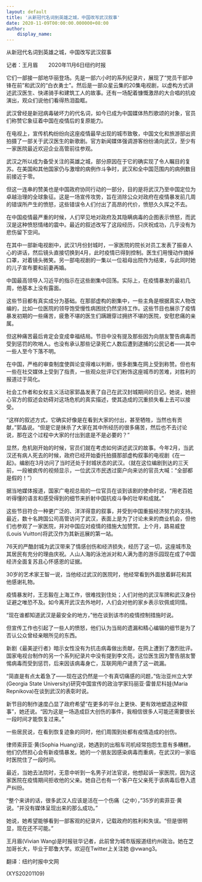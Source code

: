 ```yaml
---
layout: default
title: '从新冠代名词到英雄之城，中国改写武汉叙事'
date: 2020-11-09T00:00:00.000000+08:00
author:
    display_name: 
---
```


从新冠代名词到英雄之城，中国改写武汉叙事

记者：王月眉　　2020年11月6日纽约时报

它们一部接一部地华丽登场。先是一部六小时的系列纪录片，展现了“党员干部冲锋在前”和武汉的“白衣勇士”。然后是一部众星云集的20集电视剧，以虚构方式讲述武汉医生、快递骑手和建筑工人的故事。还有一场配着慷慨激昂的大合唱的抗疫演出，观众们说他们看得热泪盈眶。

武汉曾经是新冠病毒破坏力的代名词，如今已成为中国媒体热烈歌颂的对象，官员们称赞它象征着中国在疫情后的复原能力。

在电视上，宣传机构纷纷向这座疫情最早出现的城市致敬，中国文化和旅游部出资拍摄了一部关于武汉医生的新歌剧。官方新闻媒体强调游客纷纷涌向武汉，至少有一家医院最近欢迎企业高管前往参观。

武汉之所以成为备受关注的英雄之城，部分原因在于它的确实现了令人瞩目的复苏。在美国和其他国家仍与激增的病例作斗争时，武汉和全中国范围内的病例数目前接近于零。

但这一连串的赞美也是中国政府协同行动的一部分，目的是将武汉乃至中国定位为卓越治理的全球象征。这是一场宣传攻势，旨在消除公众对政府在疫情暴发前几周的错误所产生的愤怒，这些错误令人们付出了高昂的代价，愤怒久久挥之不去。

在中国疫情最严重的时候，人们罕见地对政府及其隐瞒病毒的企图表示愤怒，而武汉是这种愤怒情绪的震中。最近的叙述改写了这段经历，只庆祝成功，几乎没有为悲伤留下空间。

在其中一部新电视剧中，武汉1月份封城时，一家医院的院长对员工发表了振奋人心的讲话，然后镜头直接切换到4月，此时疫情已得到控制。医生们用慢动作摘掉口罩，对着镜头微笑。另一部电视剧的一集以一位祖母出院作为结束，与此同时她的儿子宣布要和前妻再婚。

中国最高领导人习近平的指示在这些剧集中回荡。实际上，在疫情暴发的最初几周，他基本上没有露面。

这些节目都有真实成分为基础。在那部虚构的剧集中，一些主角是根据真实人物改编的，比如一位医院的领导饱受慢性病困扰仍然坚持工作。这些节目也展示了疫情暴发初期的一些痛苦，疲惫不堪的医生们蹒跚穿过拥挤不堪的医院，安慰悲痛的亲属。

但这种痛苦最后肯定会变成幸福结局。节目中没有提及那些因为向朋友警告病毒而受到惩罚的吹哨人。也没有承认那些记录死亡人数后遭到逮捕的公民记者——其中一些人至今下落不明。

在中国，严格的审查制度使舆论变得难以判断，很多剧集在网上受到称赞。但也有一些在社交媒体上受到了指责，一些观众批评它们粉饰这座城市的苦难，对胜利的报道过于简化。

社会工作者和女权主义活动家郭晶发表了自己在武汉封城期间的日记。她说，她担心官方的叙述会妨碍对这场危机的真实描述，使其造成的沉重损失看上去可以接受。

“这样的叙述方式，它确实好像是在看到大家的付出，甚至牺牲，当然也有贡献，”郭晶说。“但是它是抹杀了大家在其中所经历的很多痛苦，然后也不去讨论说，那在这个过程中大家的付出到底是不是必要的？”

显然，危机刚开始的时候，官员们就在考虑如何讲述武汉的故事。今年2月，当武汉还有病人死去的时候，政府已经开始委托拍摄那部虚构叙事的电视剧《在一起》。编剧在3月访问了当时还处于封城状态的武汉。（就在这位编剧到达的三天前，一段被疯传的视频显示，一位武汉市民透过窗户向来访的官员大喊：“全部都是假的！”）

据当地媒体报道，国家广电视总局的一位官员在谈到该剧的使命时说，“用老百姓听得懂的语言和感受得到的细节来折射中国抗疫斗争的壮举和成就。”

这些节目符合一种更广泛的、洋洋得意的叙事，并受到中国重振经济努力的支持。最近，数十名跨国公司高管访问了武汉，表面上是为了讨论未来的商业机会，但他们也参观了一家医院，并对中国应对疫情的措施大加赞赏。上个月，路易威登(Louis Vuitton)将武汉作为其新巡展的第一站。

76天的严酷封城为武汉带来了情感创伤和经济损失，经历了这一切，这座城市及其居民有充分的理由庆祝。人山人海的泳池派对和人满为患的游乐园现在成了中国经济全面复苏且心怀感恩的证据。

30岁的艺术家王智一说，当他经过武汉的医院时，他经常看到外面放着鲜花和其他感谢礼物。

疫情暴发时，王志毅在上海工作，很难找到住处；人们对他的武汉车牌和武汉身份证避之唯恐不及。如今离开武汉去外地时，人们会对他的家乡表示钦佩或同情。

“现在谁都知道武汉是最安全的地方，”他在谈到该市的疫情控制措施时说。

但宣传工作也引起了一些人的愤怒，他们认为当局的遗漏和精心编辑的细节是为了否认公众曾经亲眼所见的东西。

新剧《最美逆行者》暗示女性没有为抗击病毒做出贡献，在网上遭到了激烈批评。国家电视台制作的另一个系列纪录片中没有提到李文亮，这位医生因为警告朋友警惕病毒而受到惩罚，后来因该病毒身亡，互联网用户谴责了这一疏漏。

“简直是有点太着急了——现在这仍然是一个有真切痛感的问题，”佐治亚州立大学(Georgia State University)研究中国宣传的政治学家玛丽亚·雷普尼科娃(Maria Repnikova)在谈到武汉的表彰时说。

新节目的制作速度凸显了政府希望“在更多的平台上更快、更有效地塑造这种叙事”，她还说。“因为这是一场造成巨大创伤的事件，我相信很多人可能还需要很长一段时间才能恢复过来。”

一些居民说，在看到恢复迹象的同时，他们周围到处都有疫情造成的创伤。

律师索菲亚·黄(Sophia Huang)说，她遇到的出租车司机经常抱怨生意有多糟糕，他们仍然担心会有新疫情暴发。她的一个朋友因感染病毒而重病，在武汉的一家临时医院住了一段时间。

最近，当她去法院时，无意中听到一名男子对法官说，他想起诉一家医院，因为这家医院在疫情期间拒收他的父亲。她自己也有一个客户在父亲死于该病毒后卷入遗产纠纷。

“整个来讲的话，很多武汉人应该是活在一个伤痛（之中），”35岁的索菲亚·黄说。“并没有媒体呈现出来的那么成功。”

她说，她希望能够看到一部客观的纪录片，记载政府的胜利和失误。“但是很明显，现在还不可能。”

王月眉(Vivian Wang)是时报驻华记者，此前曾为城市版报道纽约州政治。她在芝加哥长大，毕业于耶鲁大学。欢迎在Twitter上关注她 @vwang3。

翻译：纽约时报中文网

(XYS20201109)


